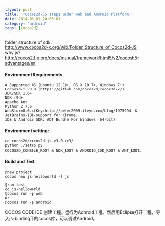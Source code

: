 ```yaml
---
layout: post
title:  "Cocos2d-JS steps under web and Android Platform."
date: 2014-09-01 20:05:01
category: "android"
tags: [Cocos2d]
---
```

folder structure of sdk:  
	http://www.cocos2d-x.org/wiki/Folder_Structure_of_Cocos2d-JS  
why js?  
	http://cocos2d-x.org/docs/manual/framework/html5/v2/cocosh5-advantages/en<!-- more -->

#### Environment Requirements
	A Supported OS (Ubuntu 12.10+, OS X 10.7+, Windows 7+)
	Cocos2d-x v3.0 (https://github.com/cocos2d/cocos2d-x/)
	JDK/SDK 1.6+
	NDK r9d+
	Apache Ant
	Python 2.7.5
	WebStorm8.0.4(Key:http://peter2009.iteye.com/blog/1975994) & JetBrains-IDE-support for Chrome.
	IDE & Android SDK: ADT Bundle For Windows (64-bit)

#### Environment setting:
	cd cocos2d/cocos2d-js-v3.0-rc3/
	python ./setup.py
	COCOS2D_CONSOLE_ROOT & NDK_ROOT & ANDROID_SDK_ROOT & ANT_ROOT。

#### Build and Test
	@new project
	cocos new js-helloworld -l js

	@run test
	cd js-helloworld
	@cocos run -p web
	or
	@cocos run -p android

COCOS CODE IDE 创建工程。运行为Adnroid工程。然后用Eclipse打开工程，导入js-binding下的cocos库，可以调试Android。